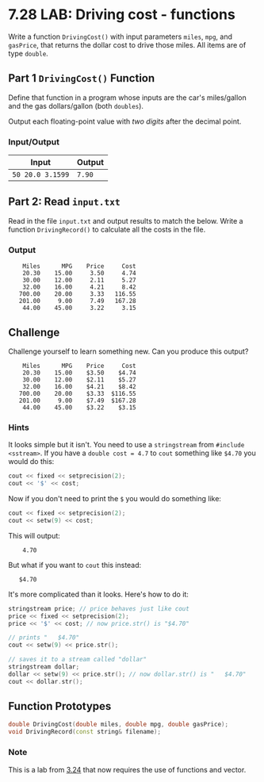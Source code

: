 # 7.28 LAB: Driving cost - functions
Write a function `DrivingCost()` with input parameters `miles`,
`mpg`, and `gasPrice`, that returns the dollar cost to drive those miles.
All items are of type `double`.

## Part 1 `DrivingCost()` Function
Define that function in a program whose inputs are the car's miles/gallon
and the gas dollars/gallon (both `doubles`).

Output each floating-point value with _two digits_ after the decimal point.

### Input/Output
Input | Output
--- | ---
`50 20.0 3.1599` | `7.90`

## Part 2: Read `input.txt`
Read in the file `input.txt` and output results to match the below.
Write a function `DrivingRecord()` to calculate all the costs in the file.

### Output
```
    Miles      MPG    Price     Cost
    20.30    15.00     3.50     4.74
    30.00    12.00     2.11     5.27
    32.00    16.00     4.21     8.42
   700.00    20.00     3.33   116.55
   201.00     9.00     7.49   167.28
    44.00    45.00     3.22     3.15
```

## Challenge
Challenge yourself to learn something new.
Can you produce this output?
```
    Miles      MPG    Price     Cost
    20.30    15.00    $3.50    $4.74
    30.00    12.00    $2.11    $5.27
    32.00    16.00    $4.21    $8.42
   700.00    20.00    $3.33  $116.55
   201.00     9.00    $7.49  $167.28
    44.00    45.00    $3.22    $3.15
```
### Hints
It looks simple but it isn't.
You need to use a `stringstream` from `#include <sstream>`.
If you have a `double cost = 4.7` to `cout` something like
`$4.70` you would do this:
```cpp
cout << fixed << setprecision(2);
cout << '$' << cost;
```

Now if you don't need to print the `$` you would do something like:
```cpp
cout << fixed << setprecision(2);
cout << setw(9) << cost;
```

This will output:
```
    4.70
```

But what if you want to `cout` this instead:
```
   $4.70
```
It's more complicated than it looks.
Here's how to do it:
```cpp
stringstream price; // price behaves just like cout
price << fixed << setprecision(2);
price << '$' << cost; // now price.str() is "$4.70"

// prints "   $4.70"
cout << setw(9) << price.str();

// saves it to a stream called "dollar"
stringstream dollar;
dollar << setw(9) << price.str(); // now dollar.str() is "   $4.70"
cout << dollar.str();
```

## Function Prototypes
```cpp
double DrivingCost(double miles, double mpg, double gasPrice);
void DrivingRecord(const string& filename);
```

### Note
This is a lab from [3.24] that now requires the use of functions and vector.

[3.24]: ../../03-expressions/3.24-optional-driving-costs/README.md